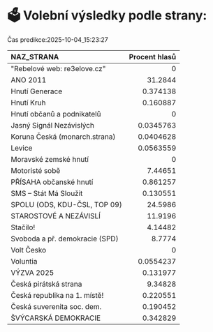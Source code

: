 # 🗳️ Volební výsledky podle strany:

Čas predikce:2025-10-04_15:23:27

| NAZ_STRANA                     |   Procent hlasů |
|:-------------------------------|----------------:|
| "Rebelové web: re3elove.cz"    |       0         |
| ANO 2011                       |      31.2844    |
| Hnutí Generace                 |       0.374138  |
| Hnutí Kruh                     |       0.160887  |
| Hnutí občanů a podnikatelů     |       0         |
| Jasný Signál Nezávislých       |       0.0345763 |
| Koruna Česká (monarch.strana)  |       0.0404628 |
| Levice                         |       0.0563559 |
| Moravské zemské hnutí          |       0         |
| Motoristé sobě                 |       7.44651   |
| PŘÍSAHA občanské hnutí         |       0.861257  |
| SMS – Stát Má Sloužit          |       0.130551  |
| SPOLU (ODS, KDU-ČSL, TOP 09)   |      24.5986    |
| STAROSTOVÉ A NEZÁVISLÍ         |      11.9196    |
| Stačilo!                       |       4.14482   |
| Svoboda a př. demokracie (SPD) |       8.7774    |
| Volt Česko                     |       0         |
| Voluntia                       |       0.0554237 |
| VÝZVA 2025                     |       0.131977  |
| Česká pirátská strana          |       9.34828   |
| Česká republika na 1. místě!   |       0.220551  |
| Česká suverenita soc. dem.     |       0.190452  |
| ŠVÝCARSKÁ DEMOKRACIE           |       0.342829  |